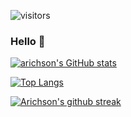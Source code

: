 ![visitors](https://visitor-badge.glitch.me/badge?page_id=arichson.arichson)
### Hello 👋

[![arichson's GitHub stats](https://github-readme-stats.vercel.app/api?username=Arichson&theme=dark&show_icons=true)](https://github.com/Arichson/github-readme-stats)

[![Top Langs](https://github-readme-stats.vercel.app/api/top-langs/?username=Arichson&layout=compact&theme=dark&show_icons=true)](https://github.com/Arichson/github-readme-stats)

[![Arichson's github streak](https://github-readme-streak-stats.herokuapp.com/?user=Arichson&theme=blue-green)](https://github.com/Arichson/github-readme-streak-stats)


<!--
**Arichson/Arichson** is a ✨ _special_ ✨ repository because its `README.md` (this file) appears on your GitHub profile.

Here are some ideas to get you started:

- 🔭 I’m currently working on ...
- 🌱 I’m currently learning ...
- 👯 I’m looking to collaborate on ...
- 🤔 I’m looking for help with ...
- 💬 Ask me about ...
- 📫 How to reach me: ...
- 😄 Pronouns: ...
- ⚡ Fun fact: ...
-->
